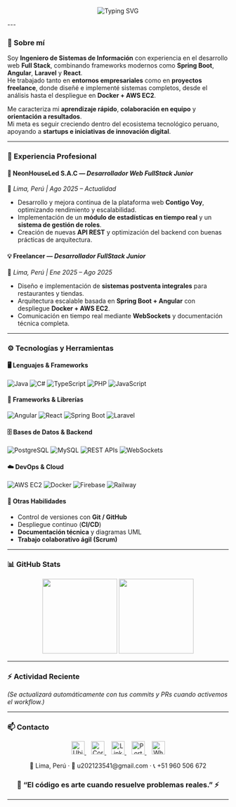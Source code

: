 <!--
   Perfil GitHub - Josue Moreira Campos (JMC20003)
   Estilo: Tech Pro + Azul Neón + Modo Oscuro
-->

<p align="center">
  <img src="https://readme-typing-svg.demolab.com?font=JetBrains+Mono&size=28&duration=3500&pause=1000&color=00FFFF&center=true&vCenter=true&width=750&lines=👋+Hola,+soy+Josue+Moreira+Campos!;💻+Ingeniero+de+Sistemas+de+Información;🚀+FullStack+Developer+con+Angular,+React+y+Spring+Boot;☁️+Apasionado+por+la+tecnología,+la+innovación+y+el+aprendizaje" alt="Typing SVG" />
</p>
---

### 🧠 Sobre mí  

Soy **Ingeniero de Sistemas de Información** con experiencia en el desarrollo web **Full Stack**, combinando frameworks modernos como **Spring Boot**, **Angular**, **Laravel** y **React**.  
He trabajado tanto en **entornos empresariales** como en **proyectos freelance**, donde diseñé e implementé sistemas completos, desde el análisis hasta el despliegue en **Docker + AWS EC2**.  

Me caracteriza mi **aprendizaje rápido**, **colaboración en equipo** y **orientación a resultados**.  
Mi meta es seguir creciendo dentro del ecosistema tecnológico peruano, apoyando a **startups e iniciativas de innovación digital**.

---

### 💼 Experiencia Profesional  

#### 🚀 **NeonHouseLed S.A.C** — *Desarrollador Web FullStack Junior*  
📍 *Lima, Perú | Ago 2025 – Actualidad*  
- Desarrollo y mejora continua de la plataforma web **Contigo Voy**, optimizando rendimiento y escalabilidad.  
- Implementación de un **módulo de estadísticas en tiempo real** y un **sistema de gestión de roles**.  
- Creación de nuevas **API REST** y optimización del backend con buenas prácticas de arquitectura.  

#### 💡 **Freelancer** — *Desarrollador FullStack Junior*  
📍 *Lima, Perú | Ene 2025 – Ago 2025*  
- Diseño e implementación de **sistemas postventa integrales** para restaurantes y tiendas.  
- Arquitectura escalable basada en **Spring Boot + Angular** con despliegue **Docker + AWS EC2**.  
- Comunicación en tiempo real mediante **WebSockets** y documentación técnica completa.  

---

### ⚙️ Tecnologías y Herramientas  

#### 🖥️ Lenguajes & Frameworks  
![Java](https://img.shields.io/badge/Java-%23ED8B00.svg?style=for-the-badge&logo=openjdk&logoColor=white)
![C#](https://img.shields.io/badge/C%23-%23239120.svg?style=for-the-badge&logo=c-sharp&logoColor=white)
![TypeScript](https://img.shields.io/badge/TypeScript-%23007ACC.svg?style=for-the-badge&logo=typescript&logoColor=white)
![PHP](https://img.shields.io/badge/PHP-%23777BB4.svg?style=for-the-badge&logo=php&logoColor=white)
![JavaScript](https://img.shields.io/badge/JavaScript-%23F7DF1E.svg?style=for-the-badge&logo=javascript&logoColor=black)

#### 🧩 Frameworks & Librerías  
![Angular](https://img.shields.io/badge/Angular-%23DD0031.svg?style=for-the-badge&logo=angular&logoColor=white)
![React](https://img.shields.io/badge/React-%2361DAFB.svg?style=for-the-badge&logo=react&logoColor=black)
![Spring Boot](https://img.shields.io/badge/Spring_Boot-%236DB33F.svg?style=for-the-badge&logo=springboot&logoColor=white)
![Laravel](https://img.shields.io/badge/Laravel-%23FF2D20.svg?style=for-the-badge&logo=laravel&logoColor=white)

#### 🗄️ Bases de Datos & Backend  
![PostgreSQL](https://img.shields.io/badge/PostgreSQL-%23336791.svg?style=for-the-badge&logo=postgresql&logoColor=white)
![MySQL](https://img.shields.io/badge/MySQL-%2300f.svg?style=for-the-badge&logo=mysql&logoColor=white)
![REST APIs](https://img.shields.io/badge/REST-APIs-%23000000.svg?style=for-the-badge&logo=fastapi&logoColor=white)
![WebSockets](https://img.shields.io/badge/WebSockets-%23000000.svg?style=for-the-badge&logo=socket.io&logoColor=white)

#### ☁️ DevOps & Cloud  
![AWS EC2](https://img.shields.io/badge/AWS_EC2-%23FF9900.svg?style=for-the-badge&logo=amazon-aws&logoColor=white)
![Docker](https://img.shields.io/badge/Docker-%230db7ed.svg?style=for-the-badge&logo=docker&logoColor=white)
![Firebase](https://img.shields.io/badge/Firebase-%23FFCA28.svg?style=for-the-badge&logo=firebase&logoColor=black)
![Railway](https://img.shields.io/badge/Railway-%23000000.svg?style=for-the-badge&logo=railway&logoColor=white)

#### 🔧 Otras Habilidades  
- Control de versiones con **Git / GitHub**  
- Despliegue continuo (**CI/CD**)  
- **Documentación técnica** y diagramas UML  
- **Trabajo colaborativo ágil (Scrum)**  

---

### 📊 GitHub Stats  

<p align="center">
  <img height="170" src="https://github-readme-stats.vercel.app/api?username=JMC20003&show_icons=true&theme=react&hide_border=true&bg_color=0D1117&title_color=00FFFF&icon_color=00FFFF" />
  <img height="170" src="https://github-readme-stats.vercel.app/api/top-langs/?username=JMC20003&layout=compact&theme=react&hide_border=true&bg_color=0D1117&title_color=00FFFF" />
</p>

---

### ⚡ Actividad Reciente

<!--START_SECTION:activity-->
<!--END_SECTION:activity-->

*(Se actualizará automáticamente con tus commits y PRs cuando activemos el workflow.)*

---

### 📫 Contacto  

<p align="center">
  <a href="https://www.google.com/maps/place/Lima,+Perú" target="_blank">
    <img src="https://cdn-icons-png.flaticon.com/512/684/684908.png" width="30" alt="Ubicación" />
  </a>
  &nbsp;&nbsp;
  <a href="mailto:u202123541@gmail.com" target="_blank">
    <img src="https://cdn-icons-png.flaticon.com/512/732/732200.png" width="30" alt="Correo" />
  </a>
  &nbsp;&nbsp;
  <a href="https://www.linkedin.com/in/josue-benjamin-moreira-campos" target="_blank">
    <img src="https://cdn-icons-png.flaticon.com/512/174/174857.png" width="30" alt="LinkedIn" />
  </a>
  &nbsp;&nbsp;
  <a href="https://portafolio-pearl-alpha-66.vercel.app" target="_blank">
    <img src="https://cdn-icons-png.flaticon.com/512/841/841364.png" width="30" alt="Portafolio" />
  </a>
  &nbsp;&nbsp;
  <a href="https://wa.me/51960506672" target="_blank">
    <img src="https://cdn-icons-png.flaticon.com/512/733/733585.png" width="30" alt="WhatsApp" />
  </a>
</p>

<p align="center">
  📍 Lima, Perú · 📧 u202123541@gmail.com · 📞 +51 960 506 672  
</p>


<h3 align="center">💬 “El código es arte cuando resuelve problemas reales.” ⚡</h3>

---

